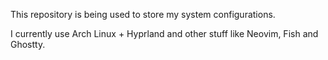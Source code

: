 This repository is being used to store my system configurations.

I currently use Arch Linux + Hyprland
and other stuff
like Neovim, Fish and Ghostty.
